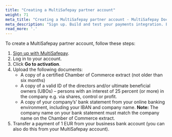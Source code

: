 ```yaml
---
title: "Creating a MultiSafepay partner account"
weight: 71
meta_title: "Creating a MultiSafepay partner account - MultiSafepay Docs"
meta_description: "Sign up. Build and test your payments integration. Explore our products and services. Use our API Reference, SDKs, and wrappers. Get support."
read_more: '.'
---
```


To create a MultiSafepay partner account, follow these steps:

1. [Sign up with MultiSafepay](https://merchant.multisafepay.com/signup?partner).
2. Log in to your account.
3. Click **Go to activation**.
4. Upload the following documents:
    - A copy of a certified Chamber of Commerce extract (not older than six months)
    - A copy of a valid ID of the directors and/or ultimate beneficial owners (UBOs) – persons with an interest of 25 percent (or more) in the company e.g. via shares, control or profit.
    - A copy of your company’s’ bank statement from your online banking environment, including your IBAN and company name. **Note:** The company name on your bank statement must match the company name on the Chamber of Commerce extract.
5. Transfer a payment of 1 EUR from your business bank account (you can also do this from your MultiSafepay account).
